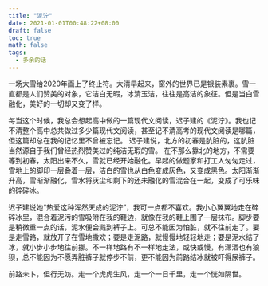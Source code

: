 ```yaml
---
title: "泥泞"
date: 2021-01-01T00:48:22+08:00
draft: false
toc: true
math: false
tags:
  - 多余的话
---
```

一场大雪给2020年画上了终止符。大清早起来，窗外的世界已是银装素裹。雪一直都是人们赞美的对象，它洁白无暇，冰清玉洁，往往是高洁的象征。但是当白雪融化，美好的一切却又变了样。

每当这个时候，我总会想起高中做的一篇现代文阅读，迟子建的《泥泞》。我也记不清整个高中总共做过多少篇现代文阅读，甚至记不清高考的现代文阅读是哪篇，但这篇却总在我的记忆里不曾被忘记。 迟子建说，北方的初春是肮脏的，这肮脏当然源自于我们曾经热烈赞美过的纯洁无瑕的雪。 在不那么靠北的地方，不需要等到初春，太阳出来不久，雪就已经开始融化。早起的做题家和打工人匆匆走过，雪地上的脚印一层叠着一层，洁白的雪也从白色变成灰色，又变成黑色。太阳渐渐升高，雪渐渐融化，雪水将灰尘和剩下的还未融化的雪混合在一起，变成了可乐味的碎碎冰。

迟子建说她“热爱这种浑然天成的泥泞”，我可一点都不喜欢。我小心翼翼地走在碎碎冰里，混合着泥污的雪吸附在我的鞋边，就像在我的鞋上围了一层抹布。脚步要是稍微重一点的话，泥水便会溅到裤子上。可总不能因为怕脏，就不往前走了。要是走雪路，就放开了在雪地撒欢；要是走泥路，就慢慢地轻轻地走；要是泥水结了冰，就小步小步地往前挪。不一样地路有不一样地走法，或快或慢，有潇洒也有狼狈，总不能因为不愿弄脏裤子就停步不前，更不能因为前路结冰就被吓得尿裤子。

前路未卜，但行无妨。走一个虎虎生风，走一个一日千里，走一个恍如隔世。
